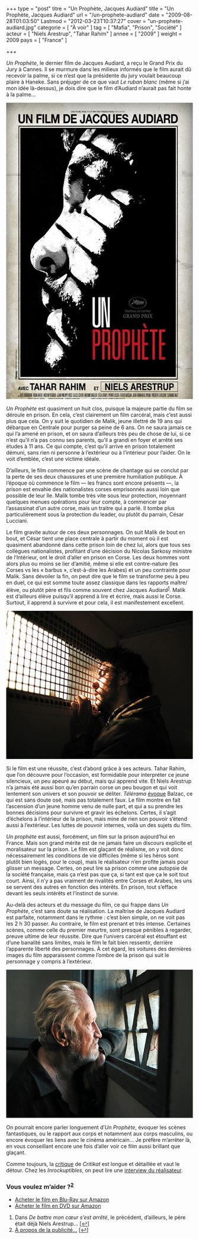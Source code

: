 +++
type = "post"
titre = "Un Prophète, Jacques Audiard"
title = "Un Prophète, Jacques Audiard"
url = "/un-prophete-audiard"
date = "2009-08-28T01:03:50"
Lastmod = "2012-03-23T10:37:27"
cover = "un-prophete-audiard.jpg"
categorie = [ "À voir" ]
tag = [ "Mafia", "Prison", "Société" ]
acteur = [ "Niels Arestrup", "Tahar Rahim" ]
annee = [ "2009" ]
weight = 2009
pays = [ "France" ]

+++

<p><em>Un Prophète</em>, le dernier film de Jacques Audiard, a reçu le Grand Prix du Jury à Cannes. Il se murmure dans les milieux informés que le film aurait dû recevoir la palme, si ce n&rsquo;est que la présidente du jury voulait beaucoup plaire à Haneke. Sans préjuger de ce que vaut <em>Le ruban blanc</em> (même si j&rsquo;ai mon idée là-dessus), je dois dire que le film d&rsquo;Audiard n&rsquo;aurait pas fait honte à la palme&#8230;</p>
<p><a href="http://www.allocine.fr/film/fichefilm_gen_cfilm=110268.html"></p>
<div style="text-align: center;"><a href="http://www.allocine.fr/film/fichefilm_gen_cfilm=110268.html"><img src="un-prophete-affiche.jpg" border="0" alt="un-prophete-affiche.jpg" width="600" height="800" /></a></div>
<p><em>Un Prophète</em> est quasiment un huit clos, puisque la majeure partie du film se déroule en prison. En cela, c&rsquo;est clairement un film carcéral, mais c&rsquo;est aussi plus que cela. On y suit le quotidien de Malik, jeune illettré de 19 ans qui débarque en Centrale pour purger sa peine de 6 ans. On ne saura jamais ce qui l&rsquo;a amené en prison, et on saura d&rsquo;ailleurs très peu de chose de lui, si ce n&rsquo;est qu&rsquo;il n&rsquo;a pas connu ses parents, qu&rsquo;il a grandi en foyer et arrêté ses études à 11 ans. Ce qui compte, c&rsquo;est qu&rsquo;il arrive en prison totalement démuni, sans rien ni personne à l&rsquo;extérieur ou à l&rsquo;intérieur pour l&rsquo;aider. On le voit d&rsquo;emblée, c&rsquo;est une victime idéale.</p>
<p>D&rsquo;ailleurs, le film commence par une scène de chantage qui se conclut par la perte de ses deux chaussures et une première humiliation publique. À l&rsquo;époque où commence le film — les francs sont encore présents —, la prison est envahie des nationalistes corses emprisonnés aussi loin que possible de leur île. Malik tombe très vite sous leur protection, moyennant quelques menues opérations pour leur compte, à commencer par l&rsquo;assassinat d&rsquo;un autre corse, mais un traitre qui a parlé. Il tombe plus particulièrement sous la protection du leader, ou plutôt du parrain, César Lucciani.</p>
<p>Le film gravite autour de ces deux personnages. On suit Malik de bout en bout, et César tient une place centrale à partir du moment où il est quasiment abandonné dans cette prison loin de chez lui, alors que tous ses collègues nationalistes, profitant d&rsquo;une décision du Nicolas Sarkosy ministre de l&rsquo;Intérieur, ont le droit d&rsquo;aller en prison en Corse. Les deux hommes vont alors plus ou moins se lier d&rsquo;amitié, même si elle est contre-nature (les Corses vs les &laquo;&nbsp;barbus&nbsp;&raquo;, c&rsquo;est-à-dire les Arabes) et un peu contrainte pour Malik. Sans dévoiler la fin, on peut dire que le film se transforme peu à peu en duel, ce qui est somme toute assez classique dans les rapports maître/élève, ou plutôt père et fils comme souvent chez Jacques Audiard<sup><a href="#footnote_0_1728" id="identifier_0_1728" class="footnote-link footnote-identifier-link" title="Dans De battre mon c&oelig;ur s&rsquo;est arr&ecirc;t&eacute;, le pr&eacute;c&eacute;dent, d&rsquo;ailleurs, le p&egrave;re &eacute;tait d&eacute;j&agrave; Niels Arestrup&hellip;">1</a></sup>. Malik est d&rsquo;ailleurs élève puisqu&rsquo;il apprend à lire et écrire, mais aussi le Corse. Surtout, il apprend à survivre et pour cela, il est manifestement excellent.</p>
<div style="text-align: center;"><img src="un-prophete.jpg" border="0" alt="un-prophete.jpg" width="600" height="400" /></div>
<p>Si le film est une réussite, c&rsquo;est d&rsquo;abord grâce à ses acteurs. Tahar Rahim, que l&rsquo;on découvre pour l&rsquo;occasion, est formidable pour interpréter ce jeune silencieux, un peu apeuré au début, mais qui apprend vite. Et Niels Arestrup n&rsquo;a jamais été aussi bon qu&rsquo;en parrain corse un peu bougon et qui voit lentement son univers et son pouvoir se déliter. <em>Télérama</em> <a href="http://www.telerama.fr/cinema/films/un-prophete,389496,critique.php">évoque</a> Balzac, ce qui est sans doute osé, mais pas totalement faux. Le film montre en fait l&rsquo;ascension d&rsquo;un jeune homme venu de nulle part, et qui a su prendre les bonnes décisions pour survivre et gravir les échelons. Certes, il s&rsquo;agit d&rsquo;échelons à l&rsquo;intérieur de la prison, mais mine de rien son pouvoir s&rsquo;étend aussi à l&rsquo;extérieur. Les luttes de pouvoir internes, voilà un des sujets du film.</p>
<p><em>Un prophète</em> est aussi, forcément, un film sur la prison aujourd&rsquo;hui en France. Mais son grand mérite est de ne jamais faire un discours explicite et moralisateur sur la prison. Le film est glaçant de réalisme, on y voit donc nécessairement les conditions de vie difficiles (même si les héros sont plutôt bien logés, pour le coup), mais le réalisateur n&rsquo;en profite jamais pour glisser un message. Certes, on peut lire sa prison comme une autopsie de la société française, mais ça n&rsquo;est pas que ça, si tant est que ça le soit tout court. Ainsi, il n&rsquo;y a pas vraiment de rivalités entre Corses et Arabes, les uns se servent des autres en fonction des intérêts. En prison, tout s&rsquo;efface devant les seuls intérêts et l&rsquo;instinct de survie.</p>
<p>Au-delà des acteurs et du message du film, ce qui frappe dans <em>Un Prophète</em>, c&rsquo;est sans doute sa réalisation. La maîtrise de Jacques Audiard est parfaite, notamment dans le rythme : c&rsquo;est bien simple, on ne voit pas les 2 h 30 passer. Au contraire, le film est prenant et très intense. Certaines scènes, comme celle du premier meurtre, sont presque pénibles à regarder, preuve ultime de leur réussite. Dire que l&rsquo;univers carcéral est étouffant est d&rsquo;une banalité sans limites, mais le film le fait bien ressentir, derrière l&rsquo;apparente liberté des personnages. À cet égard, les voitures des dernières images du film apparaissent comme l&rsquo;ombre de la prison qui suit le personnage y compris à l&rsquo;extérieur.</p>
<div style="text-align: center;"><img src="un-prophete-1.jpg" border="0" alt="un-prophete-1.jpg" width="600" height="400" /></div>
<p>On pourrait encore parler longuement d&rsquo;<em>Un Prophète</em>, évoquer les scènes fantastiques, ou le rapport aux corps et notamment aux corps masculins, ou encore évoquer les liens avec le cinéma américain&#8230; Je préfère m&rsquo;arrêter là, en vous conseillant encore une fois d&rsquo;aller voir ce film aussi brillant que glaçant.</p>
<p>Comme toujours, la <a href="http://www.critikat.com/Un-prophete.html">critique</a> de <em>Critikat</em> est longue et détaillée et vaut le détour. Chez les <em>Inrockuptibles</em>, on peut lire une <a href="http://www.lesinrocks.com/cine/cinema-article/t/1251135181/article/jacques-audiard-je-nai-pas-fait-un-film-sur-la-politique-carcerale/">interview du réalisateur</a>.</p>
<div class="amazon">
<h3>Vous voulez m&rsquo;aider ?<sup><a href="#footnote_1_1728" id="identifier_1_1728" class="footnote-link footnote-identifier-link" title="&Agrave; propos de la publicit&eacute;&hellip;">2</a></sup></h3>
<ul>
<li><a href="http://www.amazon.fr/gp/product/B002TOKFKU/ref=as_li_ss_tl?ie=UTF8&#038;tag=leblogdenic07-21&#038;linkCode=as2&#038;camp=1642&#038;creative=19458&#038;creativeASIN=B002TOKFKU">Acheter le film en Blu-Ray sur Amazon</a></li>
<li><a href="http://www.amazon.fr/gp/product/B002TOKAB4/ref=as_li_ss_tl?ie=UTF8&#038;tag=leblogdenic07-21&#038;linkCode=as2&#038;camp=1642&#038;creative=19458&#038;creativeASIN=B002TOKAB4">Acheter le film en DVD sur Amazon</a></li>
</ul>
</div>
<ol class="footnotes"><li id="footnote_0_1728" class="footnote">Dans <em>De battre mon cœur s&rsquo;est arrêté</em>, le précédent, d&rsquo;ailleurs, le père était déjà Niels Arestrup&#8230; [<a href="#identifier_0_1728" class="footnote-link footnote-back-link">&#8617;</a>]</li><li id="footnote_1_1728" class="footnote"><a href="http://voiretmanger.fr/a-propos/publicite/">À propos de la publicité…</a> [<a href="#identifier_1_1728" class="footnote-link footnote-back-link">&#8617;</a>]</li></ol>
